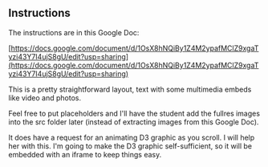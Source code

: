 ## Instructions

The instructions are in this Google Doc:

[https://docs.google.com/document/d/1OsX8hNQiBy1Z4M2ypafMClZ9xgaTyzi43Y7I4ujS8gU/edit?usp=sharing](https://docs.google.com/document/d/1OsX8hNQiBy1Z4M2ypafMClZ9xgaTyzi43Y7I4ujS8gU/edit?usp=sharing)

This is a pretty straightforward layout, text with some multimedia embeds like video and photos.

Feel free to put placeholders and I'll have the student add the fullres images into the src folder later (instead of extracting images from this Google Doc).

It does have a request for an animating D3 graphic as you scroll. I will help her with this. I'm going to make the D3 graphic self-sufficient, so it will be embedded with an iframe to keep things easy.
